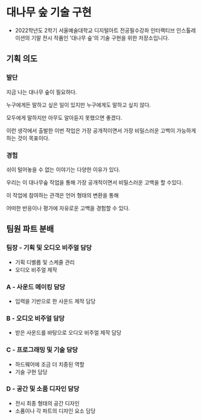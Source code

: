 # 대나무 숲 기술 구현
- 2022학년도 2학기 서울예술대학교 디지털아트 전공필수강좌 인터랙티브 인스톨레이션의 기말 전시 작품인 '대나무 숲'의 기술 구현을 위한 저장소입니다.

## 기획 의도
### **발단**

지금 나는 대나무 숲이 필요하다.

누구에게든 말하고 싶은 일이 있지만 누구에게도 말하고 싶지 않다.

모두에게 말하지만 아무도 알아듣지 못했으면 좋겠다.

이런 생각에서 출발한 이번 작업은 가장 공개적이면서 가장 비밀스러운 고백이 가능하게 하는 것이 목표이다.

### **경험**

쉬이 털어놓을 수 없는 이야기는 다양한 이유가 있다.

우리는 이 대나무숲 작업을 통해 가장 공개적이면서 비밀스러운 고백을 할 수있다.

이 작업에 참여하는 관객은 언어 형태의 변환을 통해

어떠한 반응이나 평가에 자유로운 고백을 경험할 수 있다.

## 팀원 파트 분배

### 팀장 - 기획 및 오디오 비주얼 담당

- 기획 디벨롭 및 스케줄 관리
- 오디오 비주얼 제작

### A - 사운드 메이킹 담당

- 입력을 기반으로 한 사운드 제작 담당

### B - 오디오 비주얼 담당

- 받은 사운드를 바탕으로 오디오 비주얼 제작 담당

### C - 프로그래밍 및 기술 담당

- 하드웨어에 조금 더 치중된 역할
- 기술 구현 담당

### D - 공간 및 소품 디자인 담당

- 전시 최종 형태의 공간 디자인
- 소품이나 각 파트의 디자인 요소 담당
